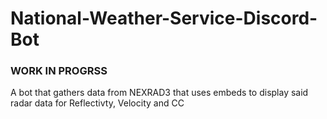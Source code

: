 # National-Weather-Service-Discord-Bot

### WORK IN PROGRSS

A bot that gathers data from NEXRAD3 that uses embeds to display said radar data for Reflectivty, Velocity and CC
